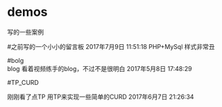 # demos
写的一些案例

#之前写的一个小小的留言板 2017年7月9日 11:51:18
PHP+MySql 样式非常丑


#bolg   
blog 看着视频练手的blog，不过不是很明白 2017年5月8日 17:48:29    

  
  
#TP_CURD

刚刚看了点TP 用TP来实现一些简单的CURD    2017年6月7日 21:26:34
